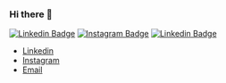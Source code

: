 ### Hi there 👋

[![Linkedin Badge](https://img.shields.io/badge/-Guilherme%20Ulbriki-005678?style=flat-square&logo=Linkedin&logoColor=white&link=https://www.linkedin.com/in/guilherme-lu%C3%ADs-ulbriki-42a922196/)](https://www.linkedin.com/in/guilherme-lu%C3%ADs-ulbriki-42a922196/) 
[![Instagram Badge](https://img.shields.io/badge/-Guilherme%20Ulbriki-005678?style=flat-square&logo=Linkedin&logoColor=white&link=https://www.instagram.com/guilhermeulbriki/)](https://www.instagram.com/guilhermeulbriki/)
[![Linkedin Badge](https://img.shields.io/badge/-Guilherme%20Ulbriki-005678?style=flat-square&logo=Linkedin&logoColor=white&link=https://www.linkedin.com/in/guilherme-lu%C3%ADs-ulbriki-42a922196/)](https://www.linkedin.com/in/guilherme-lu%C3%ADs-ulbriki-42a922196/)

-  [Linkedin](https://www.linkedin.com/in/guilherme-lu%C3%ADs-ulbriki-42a922196/)
-  [Instagram](https://www.instagram.com/guilhermeulbriki/)
-  [Email](mailto:guilhermeulbriki@gmail.com?Subject=Hello%20world!)

<!--
**guilhermeulbriki/guilhermeulbriki** is a ✨ _special_ ✨ repository because its `README.md` (this file) appears on your GitHub profile.

Here are some ideas to get you started:

- 🔭 I’m currently working on ...
- 🌱 I’m currently learning ...
- 👯 I’m looking to collaborate on ...
- 🤔 I’m looking for help with ...
- 💬 Ask me about ...
- 📫 How to reach me: ...
- 😄 Pronouns: ...
- ⚡ Fun fact: ...
-->
